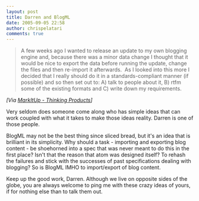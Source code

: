 ```yaml
---
layout: post
title: Darren and BlogML
date: 2005-09-05 22:58
author: chrispelatari
comments: true
---
```


<blockquote>
  <p>A few weeks ago I wanted to release an update to my own blogging engine 
  and, because there was a minor data change I thought that it would be 
  nice to export the data before running the update, change the files and then 
  re-import it afterwards.  As I looked into this more I decided that I 
  really should do it in a standards-compliant manner (if possible) and so then 
  set out to: A) talk to people about it, B) rtfm some of the existing formats 
  and C) write down my requirements.</p></blockquote>
<p><i>[Via <a href="http://MarkItUp.com/Posts/Post.aspx?postId=d4b59067-7c2f-4271-9023-99149d17166f">MarkItUp 
- Thinking Products</a>]</i> </p>
<p>Very seldom does someone come along who has simple ideas that can work 
coupled with what it takes to make those ideas reality. Darren is one of those 
people.</p>
<p>BlogML may not be the best thing since sliced bread, but it's an idea that is 
brilliant in its simplicity. Why should a task - importing and exporting blog 
content - be shoehorned into a spec that was never meant to do this in the first 
place? Isn't that the reason that atom was designed itself? To rehash the 
failures and stick with the successes of past specifications dealing with 
blogging? So is BlogML IMHO to import/export of blog content.</p>
<p>Keep up the good work, Darren. Although we live on opposite sides of the 
globe, you are always welcome to ping me with these crazy ideas of yours, if for 
nothing else than to talk them out.</p>
